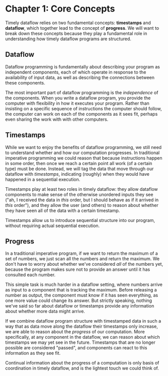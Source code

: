 # Chapter 1: Core Concepts

Timely dataflow relies on two fundamental concepts: **timestamps** and **dataflow**, which together lead to the concept of **progress**. We will want to break down these concepts because they play a fundamental role in understanding how timely dataflow programs are structured.

## Dataflow

Dataflow programming is fundamentally about describing your program as independent components, each of which operate in response to the availability of input data, as well as describing the connections between these components. 

The most important part of dataflow programming is the *independence* of the components. When you write a dataflow program, you provide the computer with flexibility in how it executes your program. Rather than insisting on a specific sequence of instructions the computer should follow, the computer can work on each of the components as it sees fit, perhaps even sharing the work with with other computers.

## Timestamps

While we want to enjoy the benefits of dataflow programming, we still need to understand whether and how our computation progresses. In traditional imperative programming we could reason that because instructions happen in some order, then once we reach a certain point all work (of a certain type) must be done. Instead, we will tag the data that move through our dataflow with *timestamps*, indicating (roughly) when they would have happened in a sequential execution.

Timestamps play at least two roles in timely dataflow: they allow dataflow components to make sense of the otherwise unordered inputs they see ("ah, I received the data in *this* order, but I should behave as if it arrived in *this* order"), and they allow the user (and others) to reason about whether they have seen all of the data with a certain timestamp.

Timestamps allow us to introduce sequential structure into our program, without requiring actual sequential execution.

## Progress

In a traditional imperative program, if we want to return the maximum of a set of numbers, we just scan all the numbers and return the maximum. We don't have to worry about whether we've considered *all* of the numbers yet, because the program makes sure not to provide an answer until it has consulted each number.

This simple task is much harder in a dataflow setting, where numbers arrive as input to a component that is tracking the maximum. Before releasing a number as output, the component must know if it has seen everything, as one more value could change its answer. But strictly speaking, nothing we've said so far about dataflow or timestamps provide any information about whether more data might arrive.

If we combine dataflow program structure with timestamped data in such a way that as data move along the dataflow their timestamps only increase, we are able to reason about the *progress* of our computation. More specifically, at any component in the dataflow, we can reason about which timestamps we may yet see in the future. Timestamps that are no longer possible are considered "passed", and components can react to this information as they see fit.

Continual information about the progress of a computation is only basis of coordination in timely dataflow, and is the lightest touch we could think of.
